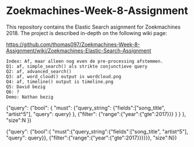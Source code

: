# Zoekmachines-Week-8-Assignment
This repository contains the Elastic Search asignment for Zoekmachines 2018. The project is described in-depth on the following wiki page:


https://github.com/thomas097/Zoekmachines-Week-8-Assignment/wiki/Zoekmachines-Elastic-Search-Assignment

``` Progress:
Index: Af, maar alleen nog even de pre-processing afstemmen.
Q1: af, simple_search() als strikte conjunctieve query
Q2: af, advanced_search()
Q3: af, word_cloud() output is wordcloud.png
Q4: af, timeline() output is timeline.png
Q5: David bezig
Q6: ?
Demo: Nathan bezig
```



{"query": 
    {"bool":
        { "must":
            {"query_string":
                {"fields":["song_title", "artist^5"], "query": query}
            }, 
            {"filter":
                {"range":{"year":{"gte":2017}}}
            }
        }
    }, "size":N
})

{"query": {"bool":{ "must":{"query_string":{"fields":["song_title", "artist^5"], "query": query}}, {"filter":{"range":{"year":{"gte":2017}}}}}}, "size":N})